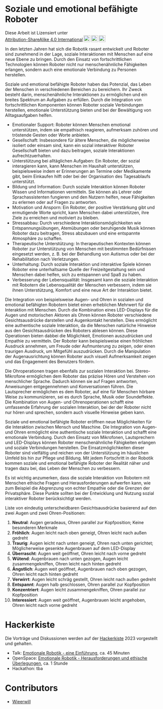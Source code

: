 # Soziale und emotional befähigte Roboter

 <p xmlns:cc="http://creativecommons.org/ns#" >Diese Arbeit ist Lizensiert unter <a href="http://creativecommons.org/licenses/by-sa/4.0/?ref=chooser-v1" target="_blank" rel="license noopener noreferrer" style="display:inline-block;">Attribution-ShareAlike 4.0 International<img style="height:22px!important;margin-left:3px;vertical-align:text-bottom;" src="https://mirrors.creativecommons.org/presskit/icons/cc.svg?ref=chooser-v1"><img style="height:22px!important;margin-left:3px;vertical-align:text-bottom;" src="https://mirrors.creativecommons.org/presskit/icons/by.svg?ref=chooser-v1"><img style="height:22px!important;margin-left:3px;vertical-align:text-bottom;" src="https://mirrors.creativecommons.org/presskit/icons/sa.svg?ref=chooser-v1"></a></p> 

In den letzten Jahren hat sich die Robotik rasant entwickelt und Roboter sind zunehmend in der Lage, soziale Interaktionen mit Menschen auf eine neue Ebene zu bringen. Durch den Einsatz von fortschrittlichen Technologien können Roboter nicht nur menschenähnliche Fähigkeiten erlangen, sondern auch eine emotionale Verbindung zu Personen herstellen.

Soziale und emotional befähigte Roboter haben das Potenzial, das Leben der Menschen in verschiedenen Bereichen zu bereichern. Ihr Zweck besteht darin, menschenähnliche Interaktionen zu ermöglichen und ein breites Spektrum an Aufgaben zu erfüllen. Durch die Integration von fortschrittlichen Komponenten können Roboter soziale Verbindungen herstellen, emotionale Unterstützung bieten und bei der Bewältigung von Alltagsaufgaben helfen.
- Emotionaler Support: Roboter können Menschen emotional unterstützen, indem sie empathisch reagieren, aufmerksam zuhören und tröstende Gesten oder Worte anbieten.
- Gesellschaft: Insbesondere für ältere Menschen, die möglicherweise isoliert oder einsam sind, kann ein sozial interaktiver Roboter Gesellschaft bieten und dazu beitragen, soziale Interaktionen aufrechtzuerhalten.
- Unterstützung bei alltäglichen Aufgaben: Ein Roboter, der sozial interagieren kann, kann Menschen im Haushalt unterstützen, beispielsweise indem er Erinnerungen an Termine oder Medikamente gibt, beim Einkaufen hilft oder bei der Organisation des Tagesablaufs unterstützt.
- Bildung und Information: Durch soziale Interaktion können Roboter Wissen und Informationen vermitteln. Sie können als Lehrer oder Sprachassistenten fungieren und den Nutzern helfen, neue Fähigkeiten zu erlernen oder auf Fragen zu antworten.
- Motivation und Ansporn: Ein Roboter, der positive Verstärkung gibt und ermutigende Worte spricht, kann Menschen dabei unterstützen, ihre Ziele zu erreichen und motiviert zu bleiben.
- Stressabbau: Durch verschiedene Interaktionsmöglichkeiten wie Entspannungsübungen, Atemübungen oder beruhigende Musik können Roboter dazu beitragen, Stress abzubauen und eine entspannte Atmosphäre zu schaffen.
- Therapeutische Unterstützung: In therapeutischen Kontexten können Roboter zur Unterstützung von Menschen mit bestimmten Bedürfnissen eingesetzt werden, z. B. bei der Behandlung von Autismus oder bei der Rehabilitation nach Verletzungen.
- Unterhaltung: Durch soziale Interaktion und interaktive Spiele können Roboter eine unterhaltsame Quelle der Freizeitgestaltung sein und Menschen dabei helfen, sich zu entspannen und Spaß zu haben.
- Verbesserung der Lebensqualität: Insgesamt kann die soziale Interaktion mit Robotern die Lebensqualität der Menschen verbessern, indem sie ihnen Unterstützung, Komfort und eine neue Art der Interaktion bietet.

Die Integration von beispielsweise Augen- und Ohren in sozialen und emotional befähigten Robotern bietet einen erheblichen Mehrwert für die Interaktion mit Menschen. Durch die Kombination eines LED-Displays für die Augen und motorischen Aktoren als Ohren können Roboter verschiedene Gesichtsausdrücke darstellen und Augenkontakt herstellen. Dies ermöglicht eine authentische soziale Interaktion, da die Menschen natürliche Hinweise aus den Gesichtsausdrücken des Roboters ablesen können. Diese Operationen bieten dabbei die Möglichkeit, Emotionen auszudrücken und Empathie zu vermitteln. Der Roboter kann beispielsweise einen fröhlichen Ausdruck annehmen, um Freude oder Aufmunterung zu zeigen, oder einen traurigen Ausdruck, um Mitgefühl auszudrücken. Durch die Manipulation der Augenausrichtung können Roboter auch visuell Aufmerksamkeit zeigen und das Engagement des Benutzers fördern.

Die Ohroperationen tragen ebenfalls zur sozialen Interaktion bei. Stereo-Mikrofone ermöglichen dem Roboter das präzise Hören und Verstehen von menschlicher Sprache. Dadurch können sie auf Fragen antworten, Anweisungen entgegennehmen und Konversationen führen. Die Lautsprecher ermöglichen es dem Roboter, auf eine für Menschen hörbare Weise zu kommunizieren, sei es durch Sprache, Musik oder Soundeffekte. Die Kombination von Augen- und Ohrenoperationen schafft eine umfassende Erfahrung der sozialen Interaktion, bei der der Roboter nicht nur hören und sprechen, sondern auch visuelle Hinweise geben kann.

Soziale und emotional befähigte Roboter eröffnen neue Möglichkeiten für die Interaktion zwischen Mensch und Maschine. Die Integration von Augen- und Ohren ermöglicht eine authentische soziale Interaktion und schafft eine emotionale Verbindung. Durch den Einsatz von Mikrofonen, Lautsprechern und LED-Displays können Roboter menschenähnliche Fähigkeiten erlangen und soziale Verbindungen herstellen. Die Einsatzmöglichkeiten dieser Roboter sind vielfältig und reichen von der Unterstützung im häuslichen Umfeld bis hin zur Pflege und Bildung. Mit jedem Fortschritt in der Robotik kommen soziale und emotional befähigte Roboter der Realität näher und tragen dazu bei, das Leben der Menschen zu verbessern.

Es ist wichtig anzumerken, dass die soziale Interaktion von Robotern mit Menschen ethische Fragen und Herausforderungen aufwerfen kann, wie zum Beispiel die Abgrenzung von echter Empathie oder die Grenzen der Privatsphäre. Diese Punkte sollten bei der Entwicklung und Nutzung sozial interaktiver Roboter berücksichtigt werden.


Liste von eindeutig unterscheidbaren Gesichtsausdrücke basierend auf den zwei Augen und zwei Ohren-Positionen:
1. **Neutral**: Augen geradeaus, Ohren parallel zur Kopfposition; Keine besonderen Merkmale
2. **Fröhlich**: Augen leicht nach oben geneigt, Ohren leicht nach außen gedreht
3. **Traurig**: Augen leicht nach unten geneigt, Ohren nach unten gerichtet; Möglicherweise gesenkte Augenbrauen auf dem LED-Display
4. **Überrascht**: Augen weit geöffnet, Ohren leicht nach vorne gedreht
5. **Wütend**: Augenbrauen nach unten gezogen, Augen leicht zusammengekniffen, Ohren leicht nach hinten gedreht
6. **Ängstlich**: Augen weit geöffnet, Augenbrauen nach oben gezogen, Ohren leicht nach hinten gedreht
7. **Verwirrt**: Augen leicht schräg gestellt, Ohren leicht nach außen gedreht
8. **Entspannt**: Augen halb geschlossen, Ohren parallel zur Kopfposition
9. **Konzentriert**: Augen leicht zusammengekniffen, Ohren parallel zur Kopfposition
10. **Interessiert**: Augen weit geöffnet, Augenbrauen leicht angehoben, Ohren leicht nach vorne gedreht

# Hackerkiste
Die Vorträge und Diskussionen werden auf der [Hackerkiste](https://hackerkiste.de/) 2023 vorgestellt und gehalten.

- Talk: [Emotionale Robotik - eine Einführung](./Talk%3AEmotionaleRobotik.pdf), ca. 45 Minuten
- OpenSpace: [Emotionale Robotik - Herausforderungen und ethische Überlegungen](./OpenSpace%3AEmotionaleRobotik.pdf), ca. 1 Stunde
- Hackathon: tba

# Contributors
- [Wieerwill](https://www.github.com/wieerwill)

